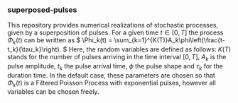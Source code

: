 
### superposed-pulses<a name="superposed-pulses"></a>
This repository provides numerical realizations of stochastic processes, given by a superposition of pulses. For a given time $t \in [0,T]$ the process $\Phi_k(t)$ can be written as
$
\Phi_k(t) = \sum_{k=1}^{K(T)}A_k\phi\left(\frac{t-t_k}{\tau_k}\right).
$
Here, the random variables are defined as follows: $K(T)$ stands for the number of pulses arriving in the time interval $[0,T]$, $A_k$ is the pulse amplitude, $t_k$ the pulse arrival time, $\phi$ the pulse shape and $\tau_k$ for the duration time. In the default case, these parameters are chosen so that $\Phi_k(t)$ is a Filtered Poisson Process with exponential pulses, however all variables can be chosen freely. 
